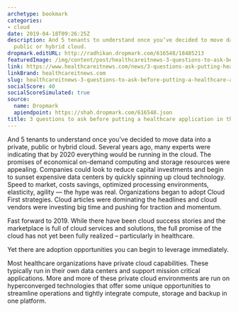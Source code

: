 ```yaml
---
archetype: bookmark
categories:
- cloud
date: 2019-04-18T09:26:25Z
description: And 5 tenants to understand once you’ve decided to move data into a private,
  public or hybrid cloud.
dropmark.editURL: http://radhikan.dropmark.com/616548/18485213
featuredImage: /img/content/post/healthcareitnews-3-questions-to-ask-before-putting-a-healthcare-application-in-the-cloud.jpg
link: https://www.healthcareitnews.com/news/3-questions-ask-putting-healthcare-application-cloud-0
linkBrand: healthcareitnews.com
slug: healthcareitnews-3-questions-to-ask-before-putting-a-healthcare-application-in-the-cloud
socialScore: 40
socialScoreSimulated: true
source:
  name: Dropmark
  apiendpoint: https://shah.dropmark.com/616548.json
title: 3 questions to ask before putting a healthcare application in the cloud
---
```

And 5 tenants to understand once you’ve decided to move data into a private, public or hybrid cloud. Several years ago, many experts were indicating that by 2020 everything would be running in the cloud. The promises of economical on-demand computing and storage resources were appealing. Companies could look to reduce capital investments and begin to sunset expensive data centers by quickly spinning up cloud technology. Speed to market, costs savings, optimized processing environments, elasticity, agility — the hype was real.  Organizations began to adopt Cloud First strategies. Cloud articles were dominating the headlines and cloud vendors were investing big time and pushing for traction and momentum.

Fast forward to 2019.  While there have been cloud success stories and the marketplace is full of cloud services and solutions, the full promise of the cloud has not yet been fully realized – particularly in healthcare.

Yet there are adoption opportunities you can begin to leverage immediately.

Most healthcare organizations have private cloud capabilities.  These typically run in their own data centers and support mission critical applications. More and more of these private cloud environments are run on hyperconverged technologies that offer some unique opportunities to streamline operations and tightly integrate compute, storage and backup in one platform.


